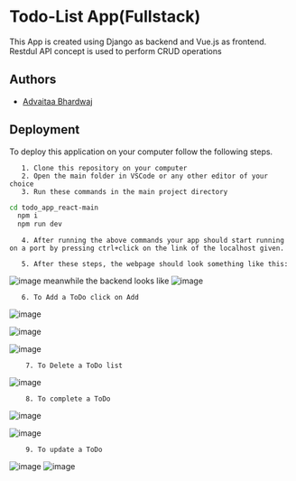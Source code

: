 
# Todo-List App(Fullstack)

This App is created using Django as backend and Vue.js as frontend.
Restdul API concept is used to perform CRUD operations


## Authors

- [Advaitaa Bhardwaj](https://github.com/advaitaa-02/)



## Deployment

To deploy this application on your computer follow the following steps.

       1. Clone this repository on your computer
       2. Open the main folder in VSCode or any other editor of your choice
       3. Run these commands in the main project directory
```bash
cd todo_app_react-main
  npm i
  npm run dev
```
       4. After running the above commands your app should start running on a port by pressing ctrl+click on the link of the localhost given.

       5. After these steps, the webpage should look something like this:

       
![image](https://github.com/advaitaa-02/EliteFit/assets/92883292/c99da43c-c582-4571-9bb2-938f16765e41)
 meanwhile the backend looks like
 ![image](https://github.com/advaitaa-02/EliteFit/assets/92883292/e9a8152a-21ab-45c3-ae21-34ff75ecd11e)


       6. To Add a ToDo click on Add

![image](https://github.com/advaitaa-02/EliteFit/assets/92883292/26a9e703-1773-41cf-8c75-ea14017a25ee)

![image](https://github.com/advaitaa-02/EliteFit/assets/92883292/574f91be-019c-45c9-95fa-8e6adb860ce5)

![image](https://github.com/advaitaa-02/EliteFit/assets/92883292/5d8952e6-b466-41cd-b9d8-51fd7e85f68b)

  

        7. To Delete a ToDo list
 ![image](https://github.com/advaitaa-02/EliteFit/assets/92883292/a40266c9-1e5f-4b4c-a99b-2afd9792f779)

        8. To complete a ToDo
![image](https://github.com/advaitaa-02/EliteFit/assets/92883292/a0daa6c3-c6e4-46c9-b42c-e2922898613e)

![image](https://github.com/advaitaa-02/EliteFit/assets/92883292/e30304a5-de24-4ef8-b505-342dc02b3261)

        9. To update a ToDo
![image](https://github.com/advaitaa-02/EliteFit/assets/92883292/2172ef45-8866-4d80-8eaa-8df2d420b3a9)
![image](https://github.com/advaitaa-02/EliteFit/assets/92883292/de48229f-43d6-4665-9622-bcef4a20ba11)
